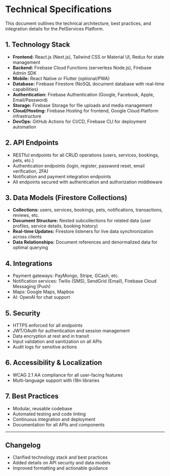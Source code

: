 
# Technical Specifications

This document outlines the technical architecture, best practices, and integration details for the PetServices Platform.

## 1. Technology Stack
- **Frontend:** React.js (Next.js), Tailwind CSS or Material UI, Redux for state management
- **Backend:** Firebase Cloud Functions (serverless Node.js), Firebase Admin SDK
- **Mobile:** React Native or Flutter (optional/PWA)
- **Database:** Firebase Firestore (NoSQL document database with real-time capabilities)
- **Authentication:** Firebase Authentication (Google, Facebook, Apple, Email/Password)
- **Storage:** Firebase Storage for file uploads and media management
- **Cloud/Hosting:** Firebase Hosting for frontend, Google Cloud Platform infrastructure
- **DevOps:** GitHub Actions for CI/CD, Firebase CLI for deployment automation

## 2. API Endpoints
- RESTful endpoints for all CRUD operations (users, services, bookings, pets, etc.)
- Authentication endpoints (login, register, password reset, email verification, 2FA)
- Notification and payment integration endpoints
- All endpoints secured with authentication and authorization middleware

## 3. Data Models (Firestore Collections)
- **Collections:** users, services, bookings, pets, notifications, transactions, reviews, etc.
- **Document Structure:** Nested subcollections for related data (user profiles, service details, booking history)
- **Real-time Updates:** Firestore listeners for live data synchronization across clients
- **Data Relationships:** Document references and denormalized data for optimal querying

## 4. Integrations
- Payment gateways: PayMongo, Stripe, GCash, etc.
- Notification services: Twilio (SMS), SendGrid (Email), Firebase Cloud Messaging (Push)
- Maps: Google Maps, Mapbox
- AI: OpenAI for chat support

## 5. Security
- HTTPS enforced for all endpoints
- JWT/OAuth for authentication and session management
- Data encryption at rest and in transit
- Input validation and sanitization on all APIs
- Audit logs for sensitive actions

## 6. Accessibility & Localization
- WCAG 2.1 AA compliance for all user-facing features
- Multi-language support with i18n libraries

## 7. Best Practices
- Modular, reusable codebase
- Automated testing and code linting
- Continuous integration and deployment
- Documentation for all APIs and components

---

## Changelog
- Clarified technology stack and best practices
- Added details on API security and data models
- Improved formatting and actionable guidance
